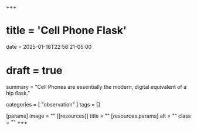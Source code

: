 +++
# title = 'Cell Phone Flask'
date = 2025-01-18T22:56:21-05:00
# draft = true
summary = "Cell Phones are essentially the modern, digital equivalent of a hip flask."

categories = [ "observation" ]
tags = []

[params]
  image = ""
[[resources]]
  title = ""
  [resources.params]
    alt = ""
    class = ""
+++
